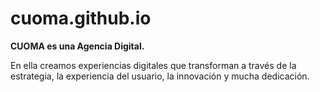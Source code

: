 # cuoma.github.io
**CUOMA es una Agencia Digital.**

En ella creamos experiencias digitales que transforman a través de la estrategia, la experiencia del usuario, la innovación y mucha dedicación.

